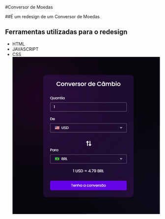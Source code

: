 #Conversor de Moedas 

##É um redesign de um Conversor de Moedas
## Ferramentas utilizadas para o redesign
- HTML
- JAVASCRIPT
- CSS
  <img alt="PrintSite" title="#PrintSite" src="./site/siteprint.png" />
